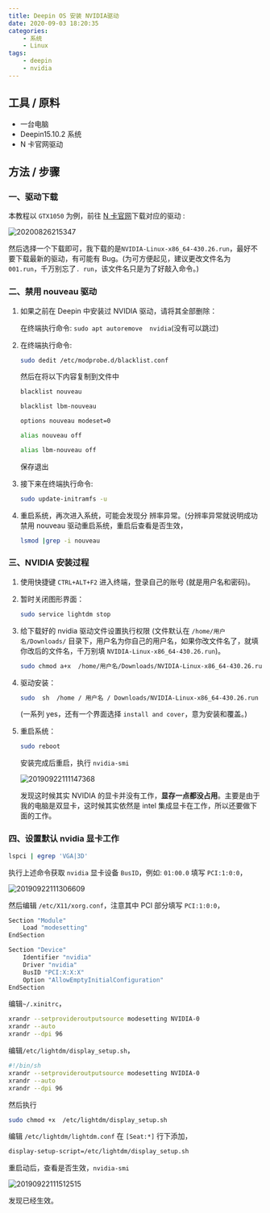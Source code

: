 ```yaml
---
title: Deepin OS 安装 NVIDIA驱动
date: 2020-09-03 18:20:35
categories:
    - 系统
    - Linux
tags:
    - deepin
    - nvidia
---
```


## 工具 / 原料

- 一台电脑
- Deepin15.10.2 系统
- N 卡官网驱动

## 方法 / 步骤

### 一、驱动下载

本教程以 `GTX1050` 为例，前往 [N 卡官网](<https://www.nvidia.cn/geforce/drivers/>)下载对应的驱动 :

![20200826215347](https://gitee.com/bookandmusic/imgs/raw/master/uPic/2020/08/20200826215347.png)

然后选择一个下载即可，我下载的是`NVIDIA-Linux-x86_64-430.26.run`，最好不要下载最新的驱动，有可能有 Bug。(为可方便起见，建议更改文件名为 `001.run`，千万别忘了`. run`，该文件名只是为了好敲入命令。)

### 二、禁用 nouveau 驱动

1. 如果之前在 Deepin 中安装过 NVIDIA 驱动，请将其全部删除：

   在终端执行命令: `sudo apt autoremove  nvidia`(没有可以跳过)

2. 在终端执行命令:

   ```zsh
   sudo dedit /etc/modprobe.d/blacklist.conf
   ```

   然后在将以下内容复制到文件中

   ```zsh
   blacklist nouveau

   blacklist lbm-nouveau

   options nouveau modeset=0

   alias nouveau off

   alias lbm-nouveau off
   ```

	 保存退出

4. 接下来在终端执行命令:

    ```zsh
    sudo update-initramfs -u
    ```

5. 重启系统，再次进入系统，可能会发现分  辨率异常。(分辨率异常就说明成功禁用 nouveau 驱动重启系统，重启后查看是否生效，

   ```zsh
   lsmod |grep -i nouveau
   ```


### 三、NVIDIA 安装过程

1. 使用快捷键 `CTRL+ALT+F2` 进入终端，登录自己的账号 (就是用户名和密码)。
2. 暂时关闭图形界面：

    ```zsh
    sudo service lightdm stop
    ```

3. 给下载好的 nvidia 驱动文件设置执行权限 (文件默认在 `/home/用户名/Downloads/` 目录下，用户名为你自己的用户名，如果你改文件名了，就填你改后的文件名，千万别填 `NVIDIA-Linux-x86_64-430.26.run`)。

    ```zsh
    sudo chmod a+x  /home/用户名/Downloads/NVIDIA-Linux-x86_64-430.26.run
    ```

4. 驱动安装：

    ```zsh
    sudo  sh  /home / 用户名 / Downloads/NVIDIA-Linux-x86_64-430.26.run
    ```

	(一系列 yes，还有一个界面选择 `install and cover`，意为安装和覆盖。)

5. 重启系统：

    ```zsh
    sudo reboot
    ```

    安装完成后重启，执行 `nvidia-smi`

	![20190922111147368](https://gitee.com/bookandmusic/imgs/raw/master/uPic/2020/08/20190922111147368.png)
	
	发现这时候其实 NVIDIA 的显卡并没有工作，**显存一点都没占用**。主要是由于我的电脑是双显卡，这时候其实依然是 intel 集成显卡在工作，所以还要做下面的工作。

### 四、设置默认 nvidia 显卡工作

```zsh
lspci | egrep 'VGA|3D'
```

执行上述命令获取 `nvidia` 显卡设备 `BusID`，例如: `01:00.0` 填写 `PCI:1:0:0`，

![20190922111306609](https://gitee.com/bookandmusic/imgs/raw/master/uPic/2020/08/20190922111306609.png)

 然后编辑 `/etc/X11/xorg.conf`，注意其中 PCI 部分填写 `PCI:1:0:0`，

```zsh
Section "Module"
    Load "modesetting"
EndSection

Section "Device"
    Identifier "nvidia"
    Driver "nvidia"
    BusID "PCI:X:X:X"       
    Option "AllowEmptyInitialConfiguration"
EndSection
```

编辑`~/.xinitrc`，

```zsh
xrandr --setprovideroutputsource modesetting NVIDIA-0
xrandr --auto
xrandr --dpi 96
```

编辑`/etc/lightdm/display_setup.sh`，

```zsh
#!/bin/sh
xrandr --setprovideroutputsource modesetting NVIDIA-0
xrandr --auto
xrandr --dpi 96
```

然后执行

```zsh
sudo chmod +x  /etc/lightdm/display_setup.sh
```

编辑 `/etc/lightdm/lightdm.conf` 在 `[Seat:*]` 行下添加，

```zsh
display-setup-script=/etc/lightdm/display_setup.sh
```

重启动后，查看是否生效，`nvidia-smi`

![20190922111512515](https://gitee.com/bookandmusic/imgs/raw/master/uPic/2020/08/20190922111512515.png)

发现已经生效。